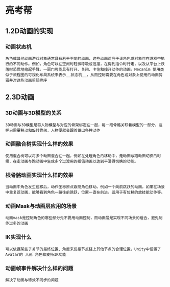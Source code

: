 # 亮考帮
## 1.2D动画的实现
### 动画状态机
    角色或其他动画游戏对象通常具有若干不同的动画，这些动画对应于该角色或对象可在游戏中执行的不同动作。例如，角色可以在空闲时轻微呼吸或摇摆，在得到指令时行走，以及从平台上跌落时恐慌地抬起手臂。一扇门可能具有打开、关闭、卡住和撞开动作的动画。Mecanim 使用类似于流程图的可视化布局系统来表示__状态机__，从而控制需要在角色或对象上使用的动画剪辑并对这些动画剪辑排序
## 2.3D动画
### 3D动画与3D模型的关系
    3D动画与3D模型是将人物模型与对应的骨架绑定在一起，每一段骨骼关联着模型的一部分，这样只需要移动和旋转骨架，人物便就会跟着做出各种动作
### 动画融合树实现什么样的效果
    使用混合树可以将多个动画混合在一起，例如在处理角色的移动中，走动画与跑动画切换的时候，在走动画与跑动画中生成多个过渡用的插值动画以达到平滑得切换的功能。
### 根骨骼动画实现什么样的效果
    当动画中角色发生位移后，动作坐标原点跟随角色移动。例如一个向前跳跃的动画，如果在场景中重复该动画，能够看到角色一路往前跳跃，位置一直在前进。适用于有位移的放技能动作等。
### 动画Mask与动画层应用的场景
    动画mask是控制角色的哪些部分先不要用动画控制，而动画层是实现不同场景的组合，避免制作过多的动画
### IK实现什么
    可以依据某些子关节的最终位置、角度来反推节点链上其他节点的合理位置，Unity中设置了Avatar的 人形 角色都支持IK功能
### 动画帧事件解决什么样的问题
    解决了动画与特效不同步的问题